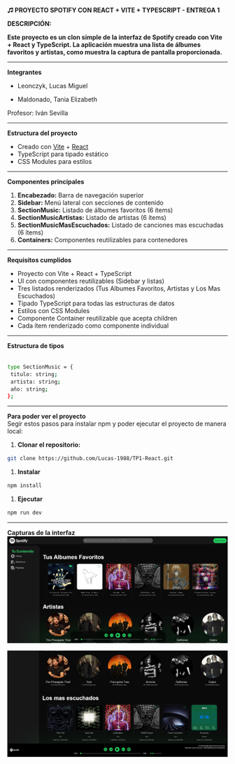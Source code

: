 **♫ PROYECTO SPOTIFY CON REACT + VITE + TYPESCRIPT - ENTREGA 1**

**DESCRIPCIÓN:**

**Este proyecto es un clon simple de la interfaz de Spotify creado con Vite + React y TypeScript. La aplicación muestra una lista de álbumes favoritos y artistas, como muestra la captura de pantalla proporcionada.**

---

**Integrantes**

* Leonczyk, Lucas Miguel

* Maldonado, Tania Elizabeth

Profesor: Iván Sevilla 
  
---

**Estructura del proyecto**  
- Creado con [Vite](https://vite.dev/) + [React](https://react.dev/)
- TypeScript para tipado estático
- CSS Modules para estilos

---

**Componentes principales**  
1. **Encabezado:** Barra de navegación superior
2. **Sidebar:** Menú lateral con secciones de contenido
3. **SectionMusic:** Listado de álbumes favoritos (6 ítems)
4. **SectionMusicArtistas:** Listado de artistas (6 ítems)
5. **SectionMusicMasEscuchados:** Listado de canciones mas escuchadas (6 ítems)
6. **Containers:** Componentes reutilizables para contenedores

---

**Requisitos cumplidos**
- Proyecto con Vite + React + TypeScript
- UI con componentes reutilizables (Sidebar y listas)
- Tres listados renderizados (Tus Albumes Favoritos, Artistas y Los Mas Escuchados)
- Tipado TypeScript para todas las estructuras de datos
- Estilos con CSS Modules
- Componente Container reutilizable que acepta children
- Cada ítem renderizado como componente individual

---

**Estructura de tipos**

 ```bash

type SectionMusic = {
  titulo: string;
  artista: string;
  año: string;
};

   ```

---

**Para poder ver el proyecto**  
Segír estos pasos para instalar npm y poder ejecutar el proyecto de manera local:

1. **Clonar el repositorio:**

```bash
git clone https://github.com/Lucas-1988/TP1-React.git
```

1. **Instalar** 
   
```bash
npm install
```

1. **Ejecutar**
   
```bash
npm run dev
```

---

**Capturas de la interfaz**  
![Browser principal](./media/Browser_1.JPG)
  
![Browser 2](./media/Browser_2.JPG) 



